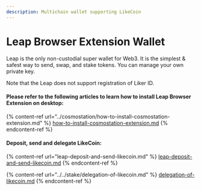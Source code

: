 ```yaml
---
description: Multichain wallet supporting LikeCoin
---
```


# Leap Browser Extension Wallet

Leap is the only non-custodial super wallet for Web3. It is the simplest & safest way to send, swap, and stake tokens. You can manage your own private key.

Note that the Leap does not support registration of Liker ID.

#### Please refer to the following articles to learn how to install Leap Browser Extension on desktop:

{% content-ref url="../cosmostation/how-to-install-cosmostation-extension.md" %}
[how-to-install-cosmostation-extension.md](../cosmostation/how-to-install-cosmostation-extension.md)
{% endcontent-ref %}

#### Deposit, send and delegate LikeCoin:

{% content-ref url="leap-deposit-and-send-likecoin.md" %}
[leap-deposit-and-send-likecoin.md](leap-deposit-and-send-likecoin.md)
{% endcontent-ref %}

{% content-ref url="../../stake/delegation-of-likecoin.md" %}
[delegation-of-likecoin.md](../../stake/delegation-of-likecoin.md)
{% endcontent-ref %}

